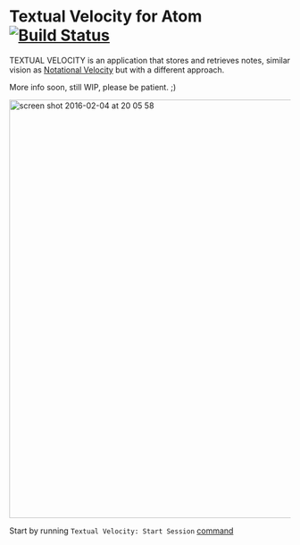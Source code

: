 # Textual Velocity for Atom [![Build Status](http://travis-ci.org/viddo/atom-textual-velocity.png)](http://travis-ci.org/viddo/atom-textual-velocity)

TEXTUAL VELOCITY is an application that stores and retrieves notes, similar vision as [Notational Velocity](http://notational.net/) but with a different approach.

More info soon, still WIP, please be patient. ;)

<img width="748" alt="screen shot 2016-02-04 at 20 05 58" src="https://cloud.githubusercontent.com/assets/978461/12831123/f48a5964-cb92-11e5-9752-859edd2ed3a9.png">

Start by running `Textual Velocity: Start Session` [command](https://atom.io/docs/v1.4.3/getting-started-atom-basics#command-palette)

